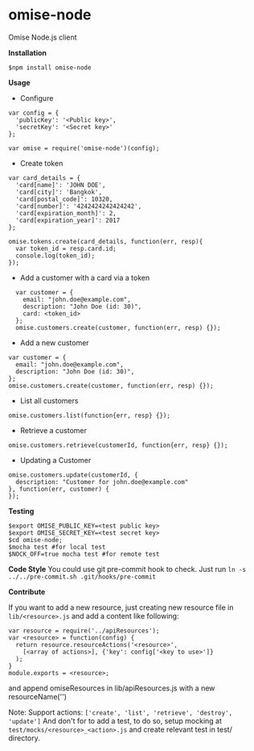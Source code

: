 omise-node
=========

Omise Node.js client

**Installation**
```
$npm install omise-node
```

**Usage**

 - Configure
```
var config = {
  'publicKey': '<Public key>',
  'secretKey': '<Secret key>'
};

var omise = require('omise-node')(config);
```

 - Create token

```
var card_details = {
  'card[name]': 'JOHN DOE',
  'card[city]': 'Bangkok',
  'card[postal_code]': 10320,
  'card[number]': '4242424242424242',
  'card[expiration_month]': 2,
  'card[expiration_year]': 2017
};

omise.tokens.create(card_details, function(err, resp){
  var token_id = resp.card.id;
  console.log(token_id);
});
```

- Add a customer with a card via a token

```
  var customer = {
    email: "john.doe@example.com",
    description: "John Doe (id: 30)",
    card: <token_id>
  };
  omise.customers.create(customer, function(err, resp) {});
```

- Add a new customer

```
var customer = {
  email: "john.doe@example.com",
  description: "John Doe (id: 30)",
};
omise.customers.create(customer, function(err, resp) {});
```

- List all customers

```
omise.customers.list(function{err, resp} {});
```

- Retrieve a customer

```
omise.customers.retrieve(customerId, function{err, resp} {});
```


- Updating a Customer

```
omise.customers.update(customerId, {
  description: "Customer for john.doe@example.com"
}, function(err, customer) {
});
```

**Testing**
```
$export OMISE_PUBLIC_KEY=<test public key>
$export OMISE_SECRET_KEY=<test secret key>
$cd omise-node;
$mocha test #for local test
$NOCK_OFF=true mocha test #for remote test

```

**Code Style**
You could use git pre-commit hook to check.
Just run `ln -s ../../pre-commit.sh .git/hooks/pre-commit`

**Contribute**

If you want to add a new resource, just creating new resource file in `lib/<resource>.js` and add a content like following:

```
var resource = require('../apiResources');
var <resource> = function(config) {
  return resource.resourceActions('<resource>',
    [<array of actions>], {'key': config['<key to use>']}
  );
}
module.exports = <resource>;
```
and append omiseResources in lib/apiResources.js with a new resourceName('<resource>')

Note:
Support actions: `['create', 'list', 'retrieve', 'destroy', 'update']`
And don't for to add a test, to do so, setup mocking at `test/mocks/<resource>_<action>.js` and create relevant test in test/ directory.
